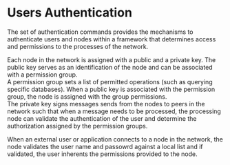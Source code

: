 # Users Authentication

The set of authentication commands provides the mechanisms to authenticate users and nodes within a framework that 
determines access and permissions to the processes of the network.

Each node in the network is assigned with a public and a private key. 
The public key serves as an identification of the node and can be associated with a permission group.    
A permission group sets a list of permitted operations (such as querying specific databases). 
When a public key is associated with the permission group, the node is assigned with the group permissions.  
The private key signs messages sends from the nodes to peers in the network such that when a message needs to be processed,
the processing node can validate the authentication of the user and determine the authorization assigned by the permission groups.

When an external user or application connects to a node in the network, the node validates the user name and passowrd
against a local list and if validated, the user inherents the permissions provided to the node.    